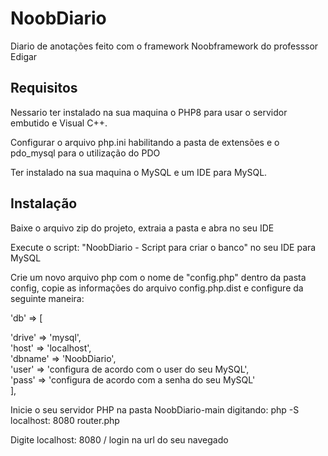 # NoobDiario

Diario de anotações feito com o framework Noobframework do professsor Edigar

## Requisitos

Nessario ter instalado na sua maquina o PHP8 para usar o servidor embutido e Visual C++.

Configurar o arquivo php.ini habilitando a pasta de extensões e o pdo_mysql para o utilização do PDO

Ter instalado na sua maquina o MySQL e um IDE para MySQL.

## Instalação

Baixe o arquivo zip do projeto, extraia a pasta e abra no seu IDE

Execute o script: "NoobDiario - Script para criar o banco" no seu IDE para MySQL

Crie um novo arquivo php com o nome de "config.php" dentro da pasta config, copie as informações do arquivo config.php.dist e configure da seguinte maneira:

'db' => [

  'drive' => 'mysql',   
  'host' => 'localhost',  
  'dbname' => 'NoobDiario',  
  'user' => 'configura de acordo com o user do seu MySQL',    
  'pass' => 'configura de acordo com a senha do seu MySQL'    
  ],

Inicie o seu servidor PHP na pasta NoobDiario-main digitando: php -S localhost: 8080 router.php

Digite localhost: 8080 / login na url do seu navegado

